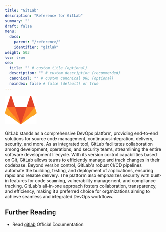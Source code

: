 ```yaml
---
title: "GitLab"
description: "Reference for GitLab"
summary: ""
draft: false
menu:
  docs:
    parent: "/reference/"
    identifier: "gitlab"
weight: 503
toc: true
seo:
  title: "" # custom title (optional)
  description: "" # custom description (recommended)
  canonical: "" # custom canonical URL (optional)
  noindex: false # false (default) or true
---
```


<picture><img src="/images/references/gitlab.svg" alt="Screenshot of GitLab Logo" width="20%" height="20%"></img></picture>
<br />
<br />
GitLab stands as a comprehensive DevOps platform, providing end-to-end solutions for source code management, continuous integration, delivery, security, and more. As an integrated tool, GitLab facilitates collaboration among development, operations, and security teams, streamlining the entire software development lifecycle. With its version control capabilities based on Git, GitLab allows teams to efficiently manage and track changes in their codebase. Beyond version control, GitLab's robust CI/CD pipelines automate the building, testing, and deployment of applications, ensuring rapid and reliable delivery. The platform also emphasizes security with built-in features for code scanning, vulnerability management, and compliance tracking. GitLab's all-in-one approach fosters collaboration, transparency, and efficiency, making it a preferred choice for organizations aiming to achieve seamless and integrated DevOps workflows.

## Further Reading

- Read [gitlab](https://docs.gitlab.com/) Official Documentation
